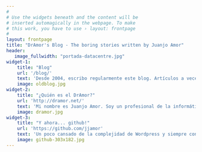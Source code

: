 ```yaml
---
#
# Use the widgets beneath and the content will be
# inserted automagically in the webpage. To make
# this work, you have to use › layout: frontpage
#
layout: frontpage
title: "DrAmor's Blog - The boring stories written by Juanjo Amor"
header:
   image_fullwidth: "portada-datacentre.jpg"
widget-1:
    title: "Blog"
    url: '/blog/'
    text: 'Desde 2004, escribo regularmente este blog. Artículos a veces de índole social, pero sobre todo de carácter técnico. Principalmente sobre el paradigma que más me ha motivado siempre: el <em>open source</em> o software libre. Pero ojo, que puede que cuele hasta ¡recetas de cocina!'
    image: oldblog.jpg
widget-2:
    title: "¿Quién es el DrAmor?"
    url: 'http://dramor.net/'
    text: 'Mi nombre es Juanjo Amor. Soy un profesional de la informática especialista en sistemas Unix/Linux y durante mucho tiempo, <em>activista</em> del modelo de software libre. Inquietudes diversas me han llevado a pasar de empresa a investigación y viceversa. Pero DrAmor es, sobre todo, una pequeña broma que hicimos unos amigos hace muchos años.'
    image: dramor.jpg
widget-3:
    title: "Y ahora... github!"
    url: 'https://github.com/jjamor'
    text: 'Un poco cansado de la complejidad de Wordpress y siempre convencido en que hay que mostrar todas las cartas, renové mis páginas tanto principal como Blog (esta última gracias a la plantilla <em>Feeling Responsive</em> de <a href="http://moritz.sauer.io/"><em>phlow</em></a>). Y como digo, mostrando todas mis cartas y las de aquellos que, inconscientemente, gracias a una licencia de uso libre, me ayudaron. En Github, por supuesto.'
    image: github-303x182.jpg
---
```


